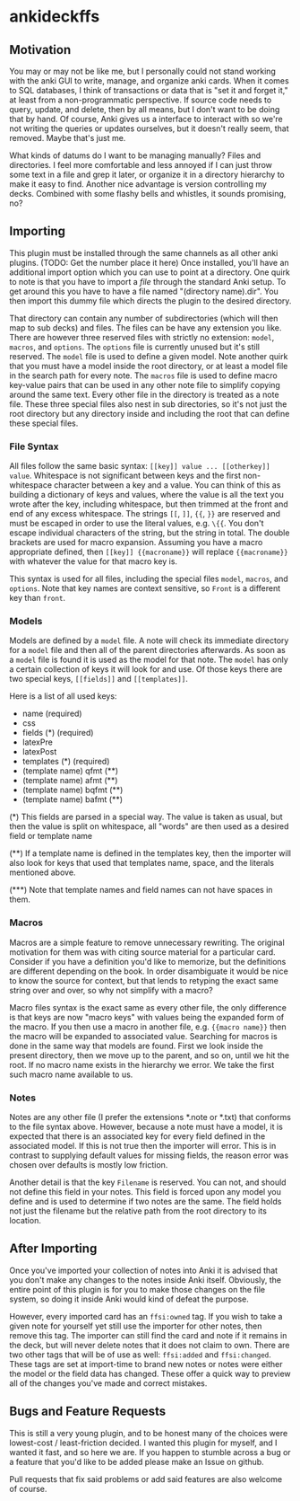 # ankideckffs

## Motivation

You may or may not be like me, but I personally could not stand working with the anki GUI to write, manage, and organize anki cards.
When it comes to SQL databases, I think of transactions or data that is "set it and forget it," at least from a non-programmatic perspective.
If source code needs to query, update, and delete, then by all means, but I don't want to be doing that by hand.
Of course, Anki gives us a interface to interact with so we're not writing the queries or updates ourselves, but it doesn't really seem, that removed.
Maybe that's just me.

What kinds of datums do I want to be managing manually?
Files and directories.
I feel more comfortable and less annoyed if I can just throw some text in a file and grep it later, or organize it in a directory hierarchy to make it easy to find.
Another nice advantage is version controlling my decks.
Combined with some flashy bells and whistles, it sounds promising, no?

## Importing

This plugin must be installed through the same channels as all other anki plugins. (TODO: Get the number place it here)
Once installed, you'll have an additional import option which you can use to point at a directory.
One quirk to note is that you have to import a _file_ through the standard Anki setup.
To get around this you have to have a file named "(directory name).dir".
You then import this dummy file which directs the plugin to the desired directory.

That directory can contain any number of subdirectories (which will then map to sub decks) and files.
The files can be have any extension you like.
There are however three reserved files with strictly no extension: `model`, `macros`, and `options`.
The `options` file is currently unused but it's still reserved.
The `model` file is used to define a given model.
Note another quirk that you must have a model inside the root directory, or at least a model file in the search path for every note.
The `macros` file is used to define macro key-value pairs that can be used in any other note file to simplify copying around the same text.
Every other file in the directory is treated as a note file.
These three special files also nest in sub directories, so it's not just the root directory but any directory inside and including the root that can define these special files.

### File Syntax

All files follow the same basic syntax: `[[key]] value ... [[otherkey]] value`.
Whitespace is not significant between keys and the first non-whitespace character between a key and a value.
You can think of this as building a dictionary of keys and values, where the value is all the text you wrote after the key, including whitespace, but then trimmed at the front and end of any excess whitespace.
The strings `[[`, `]]`, `{{`, `}}` are reserved and must be escaped in order to use the literal values, e.g. `\{{`.
You don't escape individual characters of the string, but the string in total.
The double brackets are used for macro expansion.
Assuming you have a macro appropriate defined, then `[[key]] {{macroname}}` will replace `{{macroname}}` with whatever the value for that macro key is.

This syntax is used for all files, including the special files `model`, `macros`, and `options`.
Note that key names are context sensitive, so `Front` is a different key than `front`.

### Models

Models are defined by a `model` file.
A note will check its immediate directory for a `model` file and then all of the parent directories afterwards.
As soon as a `model` file is found it is used as the model for that note.
The `model` has only a certain collection of keys it will look for and use.
Of those keys there are two special keys, `[[fields]]` and `[[templates]]`.

Here is a list of all used keys:

* name (required)
* css
* fields (\*) (required)
* latexPre
* latexPost
* templates (\*) (required)
* (template name) qfmt (\*\*)
* (template name) afmt (\*\*)
* (template name) bqfmt (\*\*)
* (template name) bafmt (\*\*)

(\*) This fields are parsed in a special way.
The value is taken as usual, but then the value is split on whitespace, all "words" are then used as a desired field or template name

(\*\*) If a template name is defined in the templates key, then the importer will also look for keys that used that templates name, space, and the literals mentioned above.

(\*\*\*) Note that template names and field names can not have spaces in them.

### Macros

Macros are a simple feature to remove unnecessary rewriting.
The original motivation for them was with citing source material for a particular card.
Consider if you have a definition you'd like to memorize, but the definitions are different depending on the book.
In order disambiguate it would be nice to know the source for context, but that lends to retyping the exact same string over and over, so why not simplify with a macro?

Macro files syntax is the exact same as every other file, the only difference is that keys are now "macro keys" with values being the expanded form of the macro.
If you then use a macro in another file, e.g. `{{macro name}}` then the macro will be expanded to associated value.
Searching for macros is done in the same way that models are found.
First we look inside the present directory, then we move up to the parent, and so on, until we hit the root.
If no macro name exists in the hierarchy we error.
We take the first such macro name available to us.

### Notes

Notes are any other file (I prefer the extensions \*.note or \*.txt) that conforms to the file syntax above.
However, because a note must have a model, it is expected that there is an associated key for every field defined in the associated model.
If this is not true then the importer will error.
This is in contrast to supplying default values for missing fields, the reason error was chosen over defaults is mostly low friction.

Another detail is that the key `Filename` is reserved.
You can not, and should not define this field in your notes.
This field is forced upon any model you define and is used to determine if two notes are the same.
The field holds not just the filename but the relative path from the root directory to its location.

## After Importing

Once you've imported your collection of notes into Anki it is advised that you don't make any changes to the notes inside Anki itself.
Obviously, the entire point of this plugin is for you to make those changes on the file system, so doing it inside Anki would kind of defeat the purpose.

However, every imported card has an `ffsi:owned` tag.
If you wish to take a given note for yourself yet still use the importer for other notes, then remove this tag.
The importer can still find the card and note if it remains in the deck, but will never delete notes that it does not claim to own.
There are two other tags that will be of use as well: `ffsi:added` and `ffsi:changed`.
These tags are set at import-time to brand new notes or notes were either the model or the field data has changed.
These offer a quick way to preview all of the changes you've made and correct mistakes.

## Bugs and Feature Requests

This is still a very young plugin, and to be honest many of the choices were lowest-cost / least-friction decided.
I wanted this plugin for myself, and I wanted it fast, and so here we are.
If you happen to stumble across a bug or a feature that you'd like to be added please make an Issue on github.

Pull requests that fix said problems or add said features are also welcome of course.
